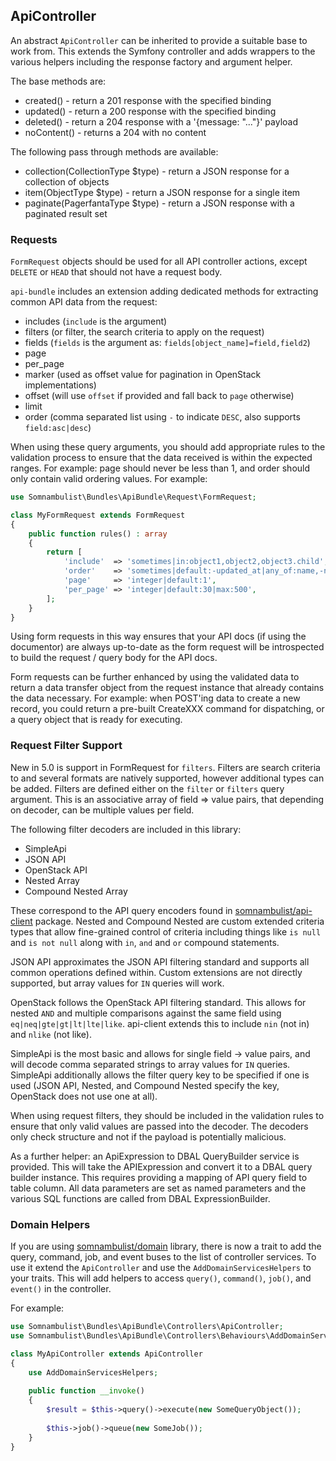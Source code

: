 ## ApiController

An abstract `ApiController` can be inherited to provide a suitable base to work from.
This extends the Symfony controller and adds wrappers to the various helpers including
the response factory and argument helper.

The base methods are:

* created() - return a 201 response with the specified binding
* updated() - return a 200 response with the specified binding
* deleted() - return a 204 response with a '{message: "..."}' payload
* noContent() - returns a 204 with no content

The following pass through methods are available:

* collection(CollectionType $type) - return a JSON response for a collection of objects
* item(ObjectType $type) - return a JSON response for a single item
* paginate(PagerfantaType $type) - return a JSON response with a paginated result set

### Requests

`FormRequest` objects should be used for all API controller actions, except `DELETE` or `HEAD` that should not
have a request body.

`api-bundle` includes an extension adding dedicated methods for extracting common API data from the request:

 * includes (`include` is the argument)
 * filters (or filter, the search criteria to apply on the request)
 * fields (`fields` is the argument as: `fields[object_name]=field,field2`)
 * page
 * per_page
 * marker (used as offset value for pagination in OpenStack implementations)
 * offset (will use `offset` if provided and fall back to `page` otherwise)
 * limit
 * order (comma separated list using `-` to indicate `DESC`, also supports `field:asc|desc`)

When using these query arguments, you should add appropriate rules to the validation process to ensure that
the data received is within the expected ranges. For example: page should never be less than 1, and order
should only contain valid ordering values. For example:

```php
use Somnambulist\Bundles\ApiBundle\Request\FormRequest;

class MyFormRequest extends FormRequest
{
    public function rules() : array
    {
        return [
            'include'  => 'sometimes|in:object1,object2,object3.child',
            'order'    => 'sometimes|default:-updated_at|any_of:name,-name,created_at,-created_at,updated_at,-updated_at',
            'page'     => 'integer|default:1',
            'per_page' => 'integer|default:30|max:500',
        ];
    }
}
```

Using form requests in this way ensures that your API docs (if using the documentor) are always up-to-date
as the form request will be introspected to build the request / query body for the API docs.

Form requests can be further enhanced by using the validated data to return a data transfer object from the
request instance that already contains the data necessary. For example: when POST'ing data to create a new
record, you could return a pre-built CreateXXX command for dispatching, or a query object that is ready
for executing.

### Request Filter Support

New in 5.0 is support in FormRequest for `filters`. Filters are search criteria to and several formats are
natively supported, however additional types can be added. Filters are defined either on the `filter` or
`filters` query argument. This is an associative array of field => value pairs, that depending on decoder,
can be multiple values per field.

The following filter decoders are included in this library:

 * SimpleApi
 * JSON API
 * OpenStack API
 * Nested Array
 * Compound Nested Array

These correspond to the API query encoders found in [somnambulist/api-client](https://github.com/somnambulist-tech/api-client)
package. Nested and Compound Nested are custom extended criteria types that allow fine-grained control of
criteria including things like `is null` and `is not null` along with `in`, `and` and `or` compound statements.

JSON API approximates the JSON API filtering standard and supports all common operations defined within. Custom
extensions are not directly supported, but array values for `IN` queries will work.

OpenStack follows the OpenStack API filtering standard. This allows for nested `AND` and multiple comparisons
against the same field using `eq|neq|gte|gt|lt|lte|like`. api-client extends this to include `nin` (not in)
and `nlike` (not like).

SimpleApi is the most basic and allows for single field -> value pairs, and will decode comma separated strings
to array values for `IN` queries. SimpleApi additionally allows the filter query key to be specified if one is
used (JSON API, Nested, and Compound Nested specify the key, OpenStack does not use one at all).

When using request filters, they should be included in the validation rules to ensure that only valid values
are passed into the decoder. The decoders only check structure and not if the payload is potentially malicious.

As a further helper: an ApiExpression to DBAL QueryBuilder service is provided. This will take the APIExpression
and convert it to a DBAL query builder instance. This requires providing a mapping of API query field to table
column. All data parameters are set as named parameters and the various SQL functions are called from DBAL
ExpressionBuilder.

### Domain Helpers

If you are using [somnambulist/domain](https://github.com/somnambulist-tech/domain) library, there is
now a trait to add the query, command, job, and event buses to the list of controller services. To use
it extend the `ApiController` and use the `AddDomainServicesHelpers` to your traits. This will add
helpers to access `query()`, `command()`, `job()`, and `event()` in the controller.

For example:

```php
use Somnambulist\Bundles\ApiBundle\Controllers\ApiController;
use Somnambulist\Bundles\ApiBundle\Controllers\Behaviours\AddDomainServicesHelpers;

class MyApiController extends ApiController
{
    use AddDomainServicesHelpers;
    
    public function __invoke()
    {
        $result = $this->query()->execute(new SomeQueryObject());
        
        $this->job()->queue(new SomeJob());
    }
}
```
